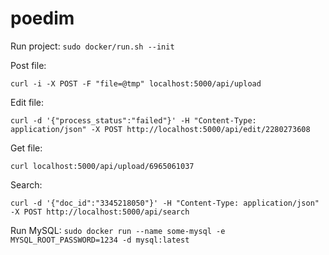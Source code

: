 # poedim

Run project:
``` sudo docker/run.sh --init ```

Post file:

``` curl -i -X POST -F "file=@tmp" localhost:5000/api/upload ```


Edit file:

``` curl -d '{"process_status":"failed"}' -H "Content-Type: application/json" -X POST http://localhost:5000/api/edit/2280273608 ```

Get file:


``` curl localhost:5000/api/upload/6965061037 ```

Search:

```
curl -d '{"doc_id":"3345218050"}' -H "Content-Type: application/json" -X POST http://localhost:5000/api/search
```

Run MySQL:
``` sudo docker run --name some-mysql -e MYSQL_ROOT_PASSWORD=1234 -d mysql:latest ```
